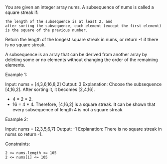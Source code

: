 You are given an integer array nums. A subsequence of nums is called a square streak if:

    The length of the subsequence is at least 2, and
    after sorting the subsequence, each element (except the first element) is the square of the previous number.

Return the length of the longest square streak in nums, or return -1 if there is no square streak.

A subsequence is an array that can be derived from another array by deleting some or no elements without changing the order of the remaining elements.

Example 1:

Input: nums = [4,3,6,16,8,2]
Output: 3
Explanation: Choose the subsequence [4,16,2]. After sorting it, it becomes [2,4,16].

- 4 = 2 \* 2.
- 16 = 4 \* 4.
  Therefore, [4,16,2] is a square streak.
  It can be shown that every subsequence of length 4 is not a square streak.

Example 2:

Input: nums = [2,3,5,6,7]
Output: -1
Explanation: There is no square streak in nums so return -1.

Constraints:

    2 <= nums.length <= 105
    2 <= nums[i] <= 105
